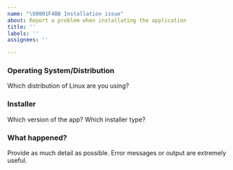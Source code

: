 ```yaml
---
name: "\U0001F4BB Installation issue"
about: Report a problem when installating the application
title: ''
labels: ''
assignees: ''

---
```


### Operating System/Distribution

Which distribution of Linux are you using?

### Installer

Which version of the app?
Which installer type?

### What happened?

Provide as much detail as possible. Error messages or output are extremely useful.
